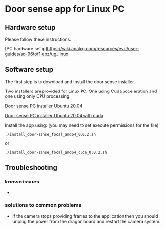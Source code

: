 # Door sense app for Linux PC
## Hardware setup
Please follow these instructions.

[PC hardware setup]https://wiki.analog.com/resources/eval/user-guides/ad-96tof1-ebz/ug_linux

## Software setup
The first step is to download and install the door sense installer.

Two installers are provided for Linux PC. One using Cuda acceleration and one using only CPU processing.

[Door sense PC installer Ubuntu 20.04](https://github.com/robotics-ai/tof_process_public/blob/main/door_sense/PC/install_door-sense_focal_amd64_0.0.2.sh)

[Door sense PC installer Ubuntu 20.04 with cuda](https://github.com/robotics-ai/tof_process_public/blob/main/door_sense/PC/install_door-sense_focal_amd64_cuda_0.0.2.sh)

Install the app using: (you may need to set execute permissions for the file)
```
./install_door-sense_focal_amd64_0.0.2.sh
```
or
```
./install_door-sense_focal_amd64_cuda_0.0.2.sh
```

## Troubleshooting
### known issues
-
### solutions to common problems
- if the camera stops providing frames to the application then you should unplug the power from the dragon board and restart the camera system.
